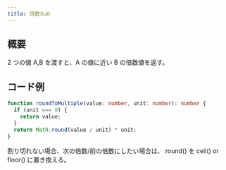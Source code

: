 ```yaml
---
title: 倍数丸め
---
```


## 概要
2 つの値 A,B を渡すと、A の値に近い B の倍数値を返す。

## コード例
```typescript
function roundToMultiple(value: number, unit: number): number {
  if (unit === 0) {
    return value;
  }
  return Math.round(value / unit) * unit;
}
```
割り切れない場合、次の倍数/前の倍数にしたい場合は、 round() を ceil() or floor() に置き換える。